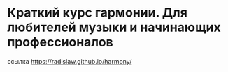 # Краткий курс гармонии. Для любителей музыки и начинающих профессионалов

ссылка https://radislaw.github.io/harmony/
